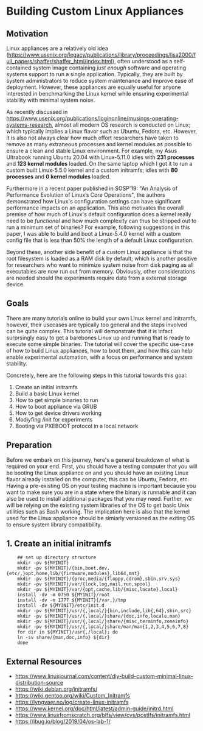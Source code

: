 # Building Custom Linux Appliances

## Motivation
Linux appliances are a relatively old idea (https://www.usenix.org/legacy/publications/library/proceedings/lisa2000/full_papers/shaffer/shaffer_html/index.html), often understood as a self-contained system image containing *just enough* software and operating systems support to run a single application. Typically, they are built by system administrators to reduce system maintenance and improve ease of deployment. However, these appliances are equally useful for anyone interested in benchmarking the Linux kernel while ensuring experimental stability with minimal system noise. 

As recently discussed in https://www.usenix.org/publications/loginonline/musings-operating-systems-research, almost all modern OS research is conducted on Linux; which typically implies a Linux flavor such as Ubuntu, Fedora, etc. However, it is also not always clear how much effort researchers have taken to remove as many extraneous processes and kernel modules as possible to ensure a clean and stable Linux environment. For example, my Asus Ultrabook running Ubuntu 20.04 with Linux-5.11.0 idles with **231 processes** and **123 kernel modules** loaded. On the same laptop which I got it to run a custom built Linux-5.5.0 kernel and a custom initramfs; idles with **80 processes** and **0 kernel modules** loaded.

Furthermore in a recent paper published in SOSP'19: "An Analysis of Performance Evolution of Linux’s Core Operations", the authors demonstrated how Linux's configuration settings can have significant performance impacts on an application. This also motivates the overall premise of how much of Linux's default configuration does a kernel really need to be *functional* and how much complexity can thus be stripped out to run a minimum set of binaries? For example, following suggestions in this paper, I was able to build and boot a Linux-5.4.0 kernel with a custom config file that is less than 50% the length of a default Linux configuration.

Beyond these, another side benefit of a custom Linux appliance is that the root filesystem is loaded as a RAM disk by default; which is another positive for researchers who want to minimize system noise from disk paging as all executables are now run out from memory. Obviously, other considerations are needed should the experiments require data from a external storage device.

## Goals
There are many tutorials online to build your own Linux kernel and initramfs, however, their usecases are typically too general and the steps involved can be quite complex. This tutorial will demonstrate that it is infact surprsingly easy to get a barebones Linux up and running that is ready to execute some simple binaries. The tutorial will cover the specific use-case of how to build Linux appliances, how to boot them, and how this can help enable experimental automation, with a focus on performance and system stability. 

Concretely, here are the following steps in this tutorial towards this goal:

1. Create an initial initramfs
2. Build a basic Linux kernel
3. How to get simple binaries to run
4. How to boot appliance via GRUB
5. How to get device drivers working
6. Modiyfing /init for experiments
7. Booting via PXEBOOT protocol in a local network

## Preparation
Before we embark on this journey, here's a general breakdown of what is required on your end. First, you should have a testing computer that you will be booting the Linux appliance on and you should have an existing Linux flavor already installed on the computer, this can be Ubuntu, Fedora, etc. Having a pre-existing OS on your testing machine is important because you want to make sure you are in a state where the binary is runnable and it can also be used to install additional packages that you may need. Further, we will be relying on the existing system libraries of the OS to get basic Unix utilities such as Bash working. The implication here is also that the kernel used for the Linux appliance should be simiarly versioned as the exiting OS to ensure system library compatibility. 

## 1. Create an initial initramfs
```
    ## set up directory structure
    mkdir -pv ${MYINIT}
    mkdir -pv ${MYINIT}/{bin,boot,dev,{etc/,}opt,home,lib/{firmware,modules},lib64,mnt}
    mkdir -pv ${MYINIT}/{proc,media/{floppy,cdrom},sbin,srv,sys}
    mkdir -pv ${MYINIT}/var/{lock,log,mail,run,spool}
    mkdir -pv ${MYINIT}/var/{opt,cache,lib/{misc,locate},local}
    install -dv -m 0750 ${MYINIT}/root
    install -dv -m 1777 ${MYINIT}{/var,}/tmp
    install -dv ${MYINIT}/etc/init.d
    mkdir -pv ${MYINIT}/usr/{,local/}{bin,include,lib{,64},sbin,src}
    mkdir -pv ${MYINIT}/usr/{,local/}share/{doc,info,locale,man}
    mkdir -pv ${MYINIT}/usr/{,local/}share/{misc,terminfo,zoneinfo}
    mkdir -pv ${MYINIT}/usr/{,local/}share/man/man{1,2,3,4,5,6,7,8}
    for dir in ${MYINIT}/usr{,/local}; do
	ln -sv share/{man,doc,info} ${dir}
    done
```

## External Resources
* https://www.linuxjournal.com/content/diy-build-custom-minimal-linux-distribution-source
* https://wiki.debian.org/initramfs/
* https://wiki.gentoo.org/wiki/Custom_Initramfs
* https://lyngvaer.no/log/create-linux-initramfs
* https://www.kernel.org/doc/html/latest/admin-guide/initrd.html
* https://www.linuxfromscratch.org/blfs/view/cvs/postlfs/initramfs.html
* https://ibug.io/blog/2019/04/os-lab-1/

